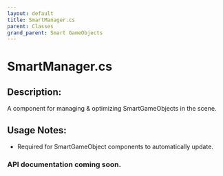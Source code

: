 ```yaml
---
layout: default
title: SmartManager.cs
parent: Classes
grand_parent: Smart GameObjects
---
```


# SmartManager.cs

## Description:
A component for managing & optimizing SmartGameObjects in the scene. 

## Usage Notes:
 
 * Required for SmartGameObject components to automatically update.

### API documentation coming soon.
